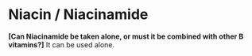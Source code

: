 # Niacin / Niacinamide

**[Can Niacinamide be taken alone, or must it be combined with other B vitamins?]**
It can be used alone.